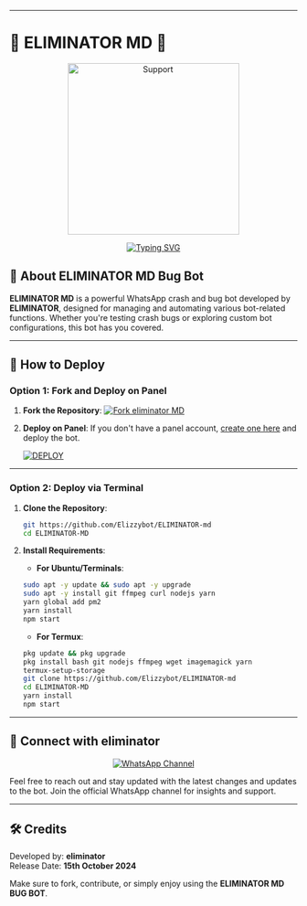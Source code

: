 

---

# 🚨 **ELIMINATOR MD** 🚨
   
<p align="center">
<img src="https://i.imgur.com/nIfbueu.jpeg.jpg" alt="Support" width="300"/> 
</p>

<p align="center">
  <a href="https://git.io/typing-svg">
    <img src="https://readme-typing-svg.demolab.com?font=EB+Garamond&weight=800&size=28&duration=4000&pause=1000&color=FF5733&width=435&lines=ELIMINATOR+MD+BUG+BOT;WhatsApp+Crash+%26+Bug+Bot;Developed+by+ELIMINATOR;Release+Date:+15/10/2024" alt="Typing SVG" />
  </a>
</p>

## 🤖 **About ELIMINATOR MD Bug Bot**
**ELIMINATOR MD** is a powerful WhatsApp crash and bug bot developed by **ELIMINATOR**, designed for managing and automating various bot-related functions. Whether you're testing crash bugs or exploring custom bot configurations, this bot has you covered.

---

## 🚀 **How to Deploy**

### **Option 1: Fork and Deploy on Panel**
1. **Fork the Repository**:
   <a href="https://github.com/Elizzybot/ELIMINATOR-md">
   <img src="https://img.shields.io/badge/FORK-blue?style=for-the-badge&logo=github" alt="Fork eliminator MD" />
   </a>
   
2. **Deploy on Panel**:
   If you don't have a panel account, [create one here](https://control.bot-hosting.net/auth/login) and deploy the bot.
   
   <a href='https://control.bot-hosting.net/auth/login' target="_blank">
   <img alt='DEPLOY' src='https://img.shields.io/badge/-DEPLOY-black?style=for-the-badge&logo=bot-hosting&logoColor=white'/>
   </a>

---

### **Option 2: Deploy via Terminal**

1. **Clone the Repository**:
    ```bash
    git https://github.com/Elizzybot/ELIMINATOR-md
    cd ELIMINATOR-MD
    ```

2. **Install Requirements**:
   - **For Ubuntu/Terminals**:
   ```bash
   sudo apt -y update && sudo apt -y upgrade
   sudo apt -y install git ffmpeg curl nodejs yarn
   yarn global add pm2
   yarn install
   npm start
   ```

   - **For Termux**:
   ```bash
   pkg update && pkg upgrade
   pkg install bash git nodejs ffmpeg wget imagemagick yarn
   termux-setup-storage
   git clone https://github.com/Elizzybot/ELIMINATOR-md
   cd ELIMINATOR-MD
   yarn install
   npm start
   ```

---

## 🤝 **Connect with eliminator** 
<p align="center">
<a href="https://whatsapp.com/channel/0029Vae26R7EFeXfbF5Rd72B">
<img src="https://img.shields.io/badge/Join%20Official%20Channel-25D366?style=for-the-badge&logo=whatsapp&logoColor=white" alt="WhatsApp Channel" />
</a>
</p>

Feel free to reach out and stay updated with the latest changes and updates to the bot. Join the official WhatsApp channel for insights and support.

---

## 🛠️ **Credits**
Developed by: **eliminator**  
Release Date: **15th October 2024**  

Make sure to fork, contribute, or simply enjoy using the **ELIMINATOR MD BUG BOT**.



